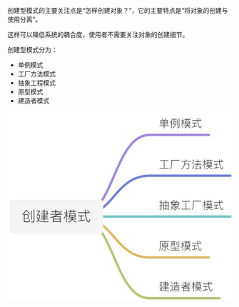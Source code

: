 创建型模式的主要关注点是“怎样创建对象？”，它的主要特点是“将对象的创建与使用分离”。

这样可以降低系统的耦合度，使用者不需要关注对象的创建细节。

创建型模式分为：

+ 单例模式
+ 工厂方法模式
+ 抽象工程模式
+ 原型模式
+ 建造者模式

![画板](images/8.jpeg)




